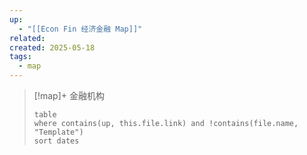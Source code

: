 ```yaml
---
up:
  - "[[Econ Fin 经济金融 Map]]"
related: 
created: 2025-05-18
tags:
  - map
---
```

> [!map]+ 金融机构
> ```dataview
> table
> where contains(up, this.file.link) and !contains(file.name, "Template")
> sort dates
> ```

